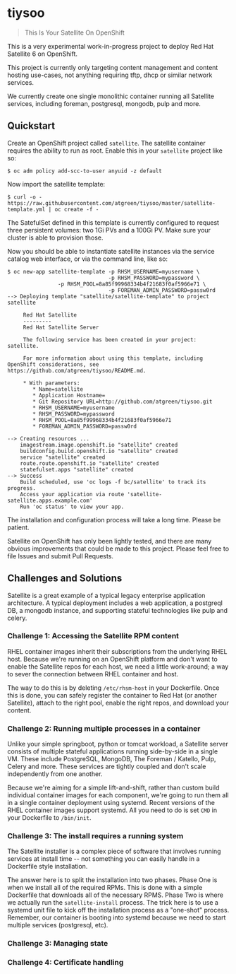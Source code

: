 # tiysoo
> This Is Your Satellite On OpenShift

This is a very experimental work-in-progress project to deploy Red Hat
Satellite 6 on OpenShift.

This project is currently only targeting content management and
content hosting use-cases, not anything requiring tftp, dhcp or
similar network services.

We currently create one single monolithic container running all
Satellite services, including foreman, postgresql, mongodb, pulp and
more.

## Quickstart

Create an OpenShift project called `satellite`.  The satellite
container requires the ability to run as root.  Enable this in your
`satellite` project like so:

    $ oc adm policy add-scc-to-user anyuid -z default
    
Now import the satellite template:

    $ curl -o - https://raw.githubusercontent.com/atgreen/tiysoo/master/satellite-template.yml | oc create -f -
    
The SatefulSet defined in this template is currently configured to
request three persistent volumes: two 1Gi PVs and a 100Gi PV.  Make
sure your cluster is able to provision those.

Now you should be able to instantiate satellite instances via the
service catalog web interface, or via the command line, like so:

    $ oc new-app satellite-template -p RHSM_USERNAME=myusername \
                                    -p RHSM_PASSWORD=mypassword \
				    -p RHSM_POOL=8a85f99968334b4f21683f0af5966e71 \
                                    -p FOREMAN_ADMIN_PASSWORD=passw0rd
    --> Deploying template "satellite/satellite-template" to project satellite
    
         Red Hat Satellite
         ---------
         Red Hat Satellite Server
    
         The following service has been created in your project: satellite.
         
         For more information about using this template, including OpenShift considerations, see https://github.com/atgreen/tiysoo/README.md.
    
         * With parameters:
            * Name=satellite
            * Application Hostname=
            * Git Repository URL=http://github.com/atgreen/tiysoo.git
            * RHSM_USERNAME=myusername
            * RHSM_PASSWORD=mypassword
            * RHSM_POOL=8a85f99968334b4f21683f0af5966e71
            * FOREMAN_ADMIN_PASSWORD=passw0rd
    
    --> Creating resources ...
        imagestream.image.openshift.io "satellite" created
        buildconfig.build.openshift.io "satellite" created
        service "satellite" created
        route.route.openshift.io "satellite" created
        statefulset.apps "satellite" created
    --> Success
        Build scheduled, use 'oc logs -f bc/satellite' to track its progress.
        Access your application via route 'satellite-satellite.apps.example.com' 
        Run 'oc status' to view your app.
    
The installation and configuration process will take a long time.
Please be patient.

Satellite on OpenShift has only been lightly tested, and there are
many obvious improvements that could be made to this project.  Please
feel free to file Issues and submit Pull Requests.

## Challenges and Solutions

Satellite is a great example of a typical legacy enterprise
application architecture.  A typical deployment includes a web
application, a postgreql DB, a mongodb instance, and supporting
stateful technologies like pulp and celery.


### Challenge 1: Accessing the Satellite RPM content

RHEL container images inherit their subscriptions from the underlying
RHEL host.  Because we're running on an OpenShift platform and don't
want to enable the Satellite repos for each host, we need a little
work-around; a way to sever the connection between RHEL container and
host.  

The way to do this is by deleting `/etc/rhsm-host` in your Dockerfile.
Once this is done, you can safely register the container to Red Hat
(or another Satellite), attach to the right pool, enable the right
repos, and download your content.


### Challenge 2: Running multiple processes in a container

Unlike your simple springboot, python or tomcat workload, a Satellite
server consists of multiple stateful applications running side-by-side
in a single VM.  These include PostgreSQL, MongoDB, The Foreman /
Katello, Pulp, Celery and more.  These services are tightly coupled
and don't scale independently from one another.

Because we're aiming for a simple lift-and-shift, rather than custom
build individual container images for each component, we're going to
run them all in a single container deployment using systemd.  Recent
versions of the RHEL container images support systemd.  All you need
to do is set `CMD` in your Dockerfile to `/bin/init`.


### Challenge 3: The install requires a running system

The Satellite installer is a complex piece of software that involves
running services at install time -- not something you can easily
handle in a Dockerfile style installation.

The answer here is to split the installation into two phases.  Phase
One is when we install all of the required RPMs.  This is done with a
simple Dockerfile that downloads all of the necessary RPMS.  Phase Two
is where we actually run the `satellite-install` process.  The trick
here is to use a systemd unit file to kick off the installation
process as a "one-shot" process.  Remember, our container is booting
into systemd because we need to start multiple services (postgresql,
etc).  


### Challenge 3: Managing state


### Challenge 4: Certificate handling


